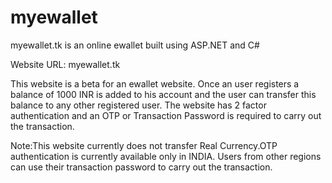 # myewallet
myewallet.tk is an online ewallet built using ASP.NET and C# 

Website URL: myewallet.tk

This website is a beta for an ewallet website. Once an user registers a balance of 1000 INR is added to his account and the user can transfer this balance to any other registered user. The website has 2 factor authentication and an OTP or Transaction Password  is required to carry out the transaction.

Note:This website currently does not transfer Real Currency.OTP authentication is currently available only in INDIA. Users from other regions can use their transaction password to carry out the transaction.
